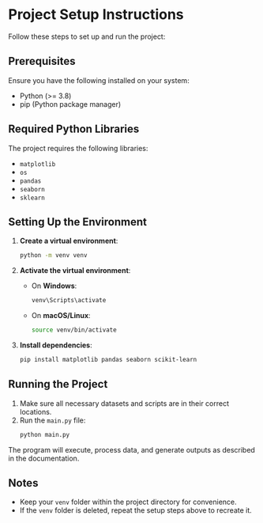 
# Project Setup Instructions

Follow these steps to set up and run the project:

## Prerequisites
Ensure you have the following installed on your system:
- Python (>= 3.8)
- pip (Python package manager)

## Required Python Libraries
The project requires the following libraries:
- `matplotlib`
- `os`
- `pandas`
- `seaborn`
- `sklearn`

## Setting Up the Environment
1. **Create a virtual environment**:
   ```bash
   python -m venv venv
   ```

2. **Activate the virtual environment**:
   - On **Windows**:
     ```bash
     venv\Scripts\activate
     ```
   - On **macOS/Linux**:
     ```bash
     source venv/bin/activate
     ```

3. **Install dependencies**:
   ```bash
   pip install matplotlib pandas seaborn scikit-learn
   ```

## Running the Project
1. Make sure all necessary datasets and scripts are in their correct locations.
2. Run the `main.py` file:
   ```bash
   python main.py
   ```

The program will execute, process data, and generate outputs as described in the documentation.

## Notes
- Keep your `venv` folder within the project directory for convenience.
- If the `venv` folder is deleted, repeat the setup steps above to recreate it.
